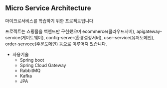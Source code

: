 ## Micro Service Architecture

마이크로서비스를 학습하기 위한 프로젝트입니다

프로젝트는 쇼핑몰을 백엔드만 구현했으며
ecommerce(클라우드서버), apigateway-service(게이트웨이), config-server(환경설정서버),
user-service(유저도메인), order-servoce(주문도메인) 등으로 이루어져 있습니다.

* 사용기술
  * Spring boot 
  * Spring Cloud Gateway 
  * RabbitMQ
  * Kafka
  * JPA
